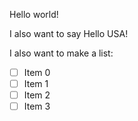 Hello world!

I also want to say Hello USA!

I also want to make a list:
* [ ] Item 0
* [ ] Item 1
* [ ] Item 2
* [ ] Item 3
